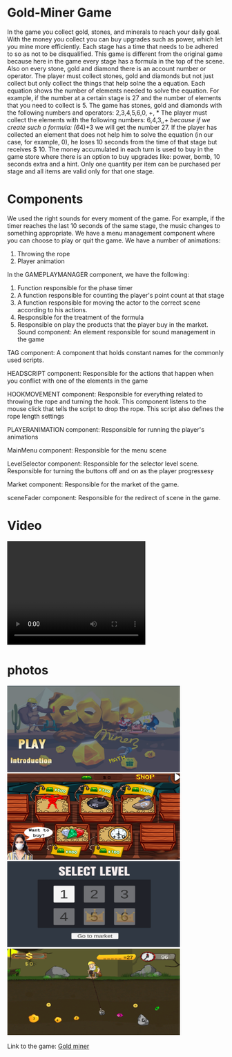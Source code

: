 # Gold-Miner Game
In the game you collect gold, stones, and minerals to reach your daily goal. With the money you collect you can buy upgrades such as power, which let you mine more efficiently. 
Each stage has a time that needs to be adhered to so as not to be disqualified.
This game is different from the original game because here in the game every stage has a formula in the top of the scene. Also on every stone, gold and diamond there is an account number or operator. The player must collect stones, gold and diamonds but not just collect but only collect the things that help solהe the a equation.
Each equation shows the number of elements needed to solve the equation.
For example, if the number at a certain stage is 27 and the number of elements that you need to collect is 5. The game has stones, gold and diamonds with the following numbers and operators: 2,3,4,5,6,0, +, *
The player must collect the elements with the following numbers: 6,4,3,*,+ because if we create such a formula: (6*4)+3 we will get the number 27.
If the player has collected an element that does not help him to solve the equation (in our case, for example, 0), he loses 10 seconds from the time of that stage but receives $ 10.
The money accumulated in each turn is used to buy in the game store where there is an option to buy upgrades like: power, bomb, 10 seconds extra and a hint. Only one quantity per item can be purchased per stage and all items are valid only for that one stage.
# Components

We used the right sounds for every moment of the game. For example, if the timer reaches the last 10 seconds of the same stage, the music changes to something appropriate.
We have a menu management component where you can choose to play or quit the game.
We have a number of animations:
1. Throwing the rope
2. Player animation

In the GAMEPLAYMANAGER component, we have the following:
1. Function responsible for the phase timer
2. A function responsible for counting the player's point count at that stage
3. A function responsible for moving the actor to the correct scene according to his actions.
4. Responsible for the treatment of the formula
5. Responsible on play the products that the player buy in the market.
Sound component:
An element responsible for sound management in the game

TAG component:
A component that holds constant names for the commonly used scripts.

HEADSCRIPT component:
Responsible for the actions that happen when you conflict with one of the elements in the game

HOOKMOVEMENT component:
Responsible for everything related to throwing the rope and turning the hook. This component listens to the mouse click that tells the script to drop the rope.
This script also defines the rope length settings

PLAYERANIMATION component:
Responsible for running the player's animations

MainMenu component:
Responsible for the menu scene

LevelSelector component:
Responsible for the selector level scene. 
Responsible for turning the buttons off and on as the player progressesץ

Market component:
Responsible for the market of the game.

sceneFader component:
Responsible for the redirect of scene in the game.

# Video

<video width="320" height="240" controls>
  <source src="https://github.com/shaykeshok/Gold-Miner-2D/blob/master/WhatsApp%20Video%202020-06-23%20at%2018.21.45.mp4" type="video/mp4">
  Your browser does not support the video tag.
</video>


# photos

<img src="https://github.com/shaykeshok/Gold-Miner-2D/blob/master/menu.PNG" width="400px" height="200px">

<img src="https://github.com/shaykeshok/Gold-Miner-2D/blob/master/Capturesdf.PNG" width="400px" height="200px">

<img src="https://github.com/shaykeshok/Gold-Miner-2D/blob/master/Captsure.PNG" width="400px" height="200px">

<img src="https://github.com/shaykeshok/Gold-Miner-2D/blob/master/Capasfasfture.PNG" width="400px" height="200px">

Link to the game: <a href="https://shaykeshok.itch.io/gold-minner" target="_blank">Gold miner</a>
